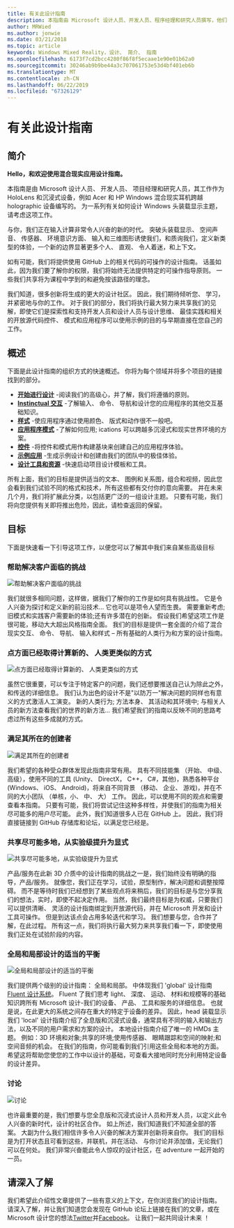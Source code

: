 ```yaml
---
title: 有关此设计指南
description: 本指南由 Microsoft 设计人员、开发人员、程序经理和研究人员撰写，他们在工作时会用到全息设备（如 HoloLens）和沉浸式设备（如 Acer 和 HP Windows 混合现实头戴显示设备）。
author: MRWied
ms.author: jonwie
ms.date: 03/21/2018
ms.topic: article
keywords: Windows Mixed Reality，设计、 简介、 指南
ms.openlocfilehash: 6173f7cd2bcc4280f86f8f5ecaae1e90e01b62a0
ms.sourcegitcommit: 30246ab9b9be44a3c707061753e53d4bf401eb6b
ms.translationtype: MT
ms.contentlocale: zh-CN
ms.lasthandoff: 06/22/2019
ms.locfileid: "67326129"
---
```

# <a name="about-this-design-guidance"></a>有关此设计指南

## <a name="introduction"></a>简介

**Hello，和欢迎使用混合现实应用设计指南。**

本指南是由 Microsoft 设计人员、 开发人员、 项目经理和研究人员，其工作作为 HoloLens 和沉浸式设备，例如 Acer 和 HP Windows 混合现实耳机跨越 holographic 设备编写的。 为一系列有关如何设计 Windows 头装载显示主题，请考虑这项工作。

与你，我们正在输入计算非常令人兴奋的新的时代。 突破头装载显示、 空间声音、 传感器、 环境意识方面、 输入和三维图形诱使我们，和质询我们，定义新类型的体验，一个新的边界显著更多个人、 直观、 令人着迷，和上下文。

如有可能，我们将提供使用 GitHub 上的相关代码的可操作的设计指南。 话虽如此，因为我们要了解你的权限，我们将始终无法提供特定的可操作指导原则。 一些我们共享将为课程中学到的和避免按该路径的理念。

我们知道，很多创新将生成的更大的设计社区。 因此，我们期待倾听您、 学习，并紧密地与你的工作。 对于我们的部分，我们将执行最大努力来共享我们的见解，即使它们是探索性和支持开发人员和设计人员与设计思维、 最佳实践和相关的开放源代码控件、 模式和应用程序可以使用示例的目的与早期直接在您自己的工作。

## <a name="overview"></a>概述

下面是此设计指南的组织方式的快速概述。 你将为每个领域并将多个项目的链接找到的部分。
* **[开始进行设计](mixed-reality.md)** -阅读我们的高级心，并了解，我们将遵循的原则。
* **[Instinctual 交互](interaction-fundamentals.md)** -了解输入、 命令、 导航和设计您的应用程序的其他交互基础知识。
* **[样式](typography.md)** -使应用程序通过使用颜色、 版式和动作很不一般吧。
* **[应用程序模式](types-of-mixed-reality-apps.md)** -了解如何应用; ications 可以跨越多沉浸式和现实世界环境的方案。
* **[控件](interactable-object.md)** -将控件和模式用作构建基块来创建自己的应用程序体验。
* **[示例应用](design.md#sample-apps)** -生成示例设计和创建由我们的团队中的极佳体验。
* **[设计工具和资源](design.md#design-tools)** -快速启动项目设计模板和工具。

所有上面，我们的目标是提供适当的文本、 图例和关系图，组合和视频，因此您会看到我们试验不同的格式和技术，所有这些都有交付你的意向需要。 并在未来几个月，我们将扩展此分类，以包括更广泛的一组设计主题。 只要有可能，我们将向您提供有关即将推出危险，因此，请检查返回的保留。

## <a name="objectives"></a>目标

下面是快速看一下引导这项工作，以便您可以了解其中我们来自某些高级目标

### <a name="help-solve-customer-challenges"></a>帮助解决客户面临的挑战

![帮助解决客户面临的挑战](images/500px-fix-a-broken-switch-with-hololens.jpg) <br>

我们就很多相同问题，这样做，据我们了解你的工作是如何具有挑战性。 它是令人兴奋为探讨和定义新的前沿技术... 它也可以是项令人望而生畏。 需要重新考虑; 旧模式和实践客户需要新的体验;还有许多潜在的创新。 假设我们希望这项工作是很可能，移动大大超出风格指南全面。 我们的目标是提供一套全面的介绍了混合现实交互、 命令、 导航、 输入和样式 – 所有基础的人类行为和方案的设计指南。 

### <a name="point-the-way-towards-a-new-more-human-way-of-computing"></a>点方面已经取得计算新的、 人类更类似的方式

![点方面已经取得计算新的、 人类更类似的方式](images/500px-man-and-women-with-holograph-on-table.png)<br>

虽然它很重要，可以专注于特定客户的问题，我们还想要推送自己认为除此之外，和传送的详细信息。 我们认为出色的设计不是"以防万一"解决问题的同样也有意义的方式激活人工演变。 新的人类行为; 方法本身、 其活动和其环境中; 与相关人员的新方法查看我们的世界的新方法... 我们希望我们的指南以反映不同的思路考虑过所有这些多成就的方式。 

### <a name="meet-creators-where-they-are"></a>满足其所在的创建者

![满足其所在的创建者](images/500px-creators.jpg) <br>

我们希望的各种受众群体发现此指南非常有用。 具有不同技能集 （开始、 中级、 高级），使用不同的工具 (Unity、 DirectX， C++， C#，其他)，熟悉各种平台 (Windows、 iOS、 Android)，将来自不同背景 （移动、 企业、 游戏)，并在不同的大小团队 （单核，小、 中、 大） 工作。 因此，可以使用不同的观点和需要查看本指南。 只要有可能，我们将尝试记住这种多样性，并使我们的指南为相关尽可能多的用户尽可能。 此外，我们知道很多人已在 GitHub 上。 因此，我们将直接链接到 GitHub 存储库和论坛，以满足您已经是。 

### <a name="share-as-much-as-possible-from-experimental-to-explicit"></a>共享尽可能多地，从实验级提升为显式

![共享尽可能多地，从实验级提升为显式](images/500px-man-playinggame.jpg) <br>

产品/服务在此新 3D 介质中的设计指南的挑战之一是，我们始终没有明确的指导，产品/服务。 就像您，我们正在学习，试验，原型制作，解决问题和调整按障碍。 而不是等待时我们已经想到了某些观点将来稍后，我们的目标是与您分享我们的想法，实时，即使不起决定作用。 当然，我们最终目标是为权威，只要我们可以提供清晰、 灵活的设计指南绑定到开放源代码，并在 Microsoft 开发和设计工具可操作。 但是到达该点会占用多轮迭代和学习。 我们想要与您，合作并了解，在此过程。 所有这一点，我们将执行最大努力来共享我们看一下，即使使用我们正处在试验阶段的内容。 

### <a name="the-right-balance-of-global-and-local-design"></a>全局和局部设计的适当的平衡

![全局和局部设计的适当的平衡](images/500px-fluentdesign.jpg) <br>

我们提供两个级别的设计指南： 全局和局部。 中体现我们 'global' 设计指南[Fluent 设计系统](http://fluent.microsoft.com)。 Fluent 了我们思考 light、 深度、 运动、 材料和规模等的基础知识跨所有 Microsoft 设计-我们的设备、 产品、 工具和服务的详细信息。 也就是说，在此更大的系统之间存在重大的特定于设备的差异。 因此，head 装载显示我们 'local' 设计指南介绍了全息版和沉浸式设备，通常具有不同的输入和输出方法，以及不同的用户需求和方案的设计。 本地设计指南介绍了唯一的 HMDs 主题。 例如：3D 环境和对象;共享的环境;使用传感器、 眼睛跟踪和空间的映射;和空间音频的机会。 在我们的指南，你可能看到我们引用这些全局和本地的方面。 希望这将帮助您使您的工作中以设计的基础，可查看大接地同时充分利用特定设备的设计差异。

### <a name="have-a-discussion"></a>讨论

![讨论](images/500px-share.jpg) <br>

也许最重要的是，我们想要与您全息版和沉浸式设计人员和开发人员，以定义此令人兴奋的新时代，设计的社区合作。 如上所述，我们知道我们不知道全部的答案。 大副为什么我们相信许多令人兴奋的解决方案并创新将来自你。 我们的目标是为打开状态且可看到这些，并联机，并在活动、 与你讨论并添加值，无论我们可以在何处。 我们非常兴奋能此令人惊叹的设计社区，在 adventure 一起开始的一员。 

## <a name="please-dive-in"></a>请深入了解

我们希望此介绍性文章提供了一些有意义的上下文，在你浏览我们的设计指南。 请深入了解，并让我们知道您会发现在 GitHub 论坛上链接在我们的文章，或在 Microsoft 设计您的想法[Twitter](https://twitter.com/MicrosoftDesign)并[Facebook](https://www.facebook.com/microsoftdesign/)。 让我们一起共同设计未来 ！
